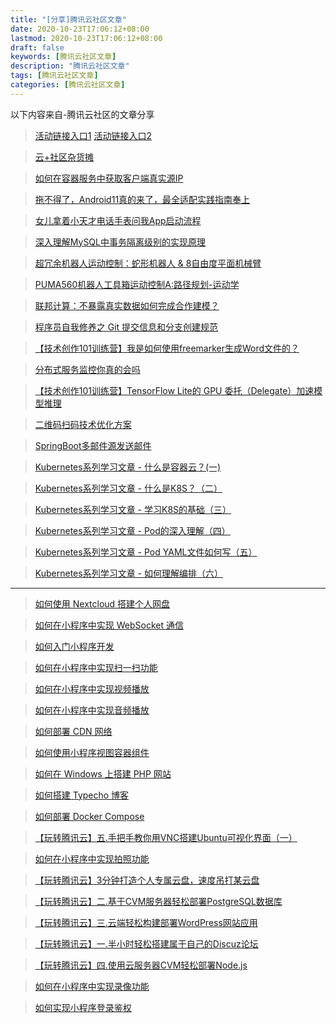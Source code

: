 ```yaml
---
title: "[分享]腾讯云社区文章"
date: 2020-10-23T17:06:12+08:00
lastmod: 2020-10-23T17:06:12+08:00
draft: false
keywords: [腾讯云社区文章]
description: "腾讯云社区文章"
tags: [腾讯云社区文章]
categories: [腾讯云社区文章]
---
```

以下内容来自-腾讯云社区的文章分享
> [活动链接入口1](https://cloud.tencent.com/developer/grocery-stall?invitedUid=7774809)
> [活动链接入口2](https://cloud.tencent.com/developer/grocery-stall?invitedUid=7868241)

> [云+社区杂货摊](https://cloud.tencent.com/developer/grocery-stall?invitedUid=7774809)

> [如何在容器服务中获取客户端真实源IP](https://cloud.tencent.com/developer/article/1721204?sharedUid=7774809)

> [拖不得了，Android11真的来了，最全适配实践指南奉上](https://cloud.tencent.com/developer/article/1706411?sharedUid=7774809)

> [女儿拿着小天才电话手表问我App启动流程](https://cloud.tencent.com/developer/article/1706416?sharedUid=7774809)

> [深入理解MySQL中事务隔离级别的实现原理](https://cloud.tencent.com/developer/article/1708499?sharedUid=7774809)

> [超冗余机器人运动控制：蛇形机器人 & 8自由度平面机械臂](https://cloud.tencent.com/developer/article/1705546?sharedUid=7774809)

> [PUMA560机器人工具箱运动控制A:路径规划-运动学](https://cloud.tencent.com/developer/article/1703835?sharedUid=7774809)

> [联邦计算：不暴露真实数据如何完成合作建模？](https://cloud.tencent.com/developer/article/1705516?sharedUid=7774809)

> [程序员自我修养之 Git 提交信息和分支创建规范](https://cloud.tencent.com/developer/article/1704407?sharedUid=7774809)

> [【技术创作101训练营】我是如何使用freemarker生成Word文件的？](https://cloud.tencent.com/developer/article/1700818?sharedUid=7774809)

> [分布式服务监控你真的会吗](https://cloud.tencent.com/developer/article/1703701?sharedUid=7774809)

> [【技术创作101训练营】TensorFlow Lite的 GPU 委托（Delegate）加速模型推理](https://cloud.tencent.com/developer/article/1703192?sharedUid=7774809)

> [二维码扫码技术优化方案](https://cloud.tencent.com/developer/article/1701704?sharedUid=7774809)


> [SpringBoot多邮件源发送邮件](https://cloud.tencent.com/developer/article/1700441?sharedUid=7774809)

> [Kubernetes系列学习文章 - 什么是容器云？(一)](https://cloud.tencent.com/developer/article/1420288?sharedUid=7774809)

> [Kubernetes系列学习文章 - 什么是K8S？（二）](https://cloud.tencent.com/developer/article/1429218?sharedUid=7774809)

> [Kubernetes系列学习文章 - 学习K8S的基础（三）](https://cloud.tencent.com/developer/article/1431406?sharedUid=7774809)

> [Kubernetes系列学习文章 - Pod的深入理解（四）](https://cloud.tencent.com/developer/article/1443520?sharedUid=7774809)

> [Kubernetes系列学习文章 - Pod YAML文件如何写（五）](https://cloud.tencent.com/developer/article/1478634?sharedUid=7774809)

> [Kubernetes系列学习文章 - 如何理解编排（六）](https://cloud.tencent.com/developer/article/1484774?sharedUid=7774809)
----

> [如何使用 Nextcloud 搭建个人网盘](https://cloud.tencent.com/developer/article/1356789?sharedUid=7868241)

> [如何在小程序中实现 WebSocket 通信](https://cloud.tencent.com/developer/article/1700441?sharedUid=7868241)

> [如何入门小程序开发](https://cloud.tencent.com/developer/article/1360040?sharedUid=7868241)

> [如何在小程序中实现扫一扫功能](https://cloud.tencent.com/developer/article/1361813?sharedUid=7868241)

> [如何在小程序中实现视频播放](https://cloud.tencent.com/developer/article/1362525?sharedUid=7868241)

> [如何在小程序中实现音频播放](https://cloud.tencent.com/developer/article/1362479?sharedUid=7868241)

> [如何部署 CDN 网络](https://cloud.tencent.com/developer/article/1358553?sharedUid=7868241)

> [如何使用小程序视图容器组件](https://cloud.tencent.com/developer/article/1360803?sharedUid=7868241)

> [如何在 Windows 上搭建 PHP 网站](https://cloud.tencent.com/developer/article/1358163?sharedUid=7868241)

> [如何搭建 Typecho 博客](https://cloud.tencent.com/developer/article/1356132?sharedUid=7868241)

> [如何部署 Docker Compose](https://cloud.tencent.com/developer/article/1367665?sharedUid=7868241)

> [【玩转腾讯云】五.手把手教你用VNC搭建Ubuntu可视化界面（一）](https://cloud.tencent.com/developer/article/1609578?sharedUid=7868241)

> [如何在小程序中实现拍照功能](https://cloud.tencent.com/developer/article/1361745?sharedUid=7868241)

> [【玩转腾讯云】3分钟打造个人专属云盘，速度吊打某云盘](https://cloud.tencent.com/developer/article/1609648?sharedUid=7868241)

> [【玩转腾讯云】二.基于CVM服务器轻松部署PostgreSQL数据库](https://cloud.tencent.com/developer/article/1608479?sharedUid=7868241)

> [【玩转腾讯云】三.云端轻松构建部署WordPress网站应用](https://cloud.tencent.com/developer/article/1608906?sharedUid=7868241)

> [【玩转腾讯云】一.半小时轻松搭建属于自己的Discuz论坛](https://cloud.tencent.com/developer/article/1607564?sharedUid=7868241)

> [【玩转腾讯云】四.使用云服务器CVM轻松部署Node.js](https://cloud.tencent.com/developer/article/1609550?sharedUid=7868241)

> [如何在小程序中实现录像功能](https://cloud.tencent.com/developer/article/1361877?sharedUid=7868241)

> [如何实现小程序登录鉴权](https://cloud.tencent.com/developer/article/1360359?sharedUid=7868241)




